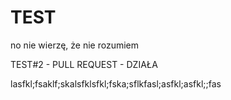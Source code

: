 # TEST
no nie wierzę, że nie rozumiem

TEST#2 - PULL REQUEST - DZIAŁA

lasfkl;fsaklf;skalsfklsfkl;fska;sflkfasl;asfkl;asfkl;;fas